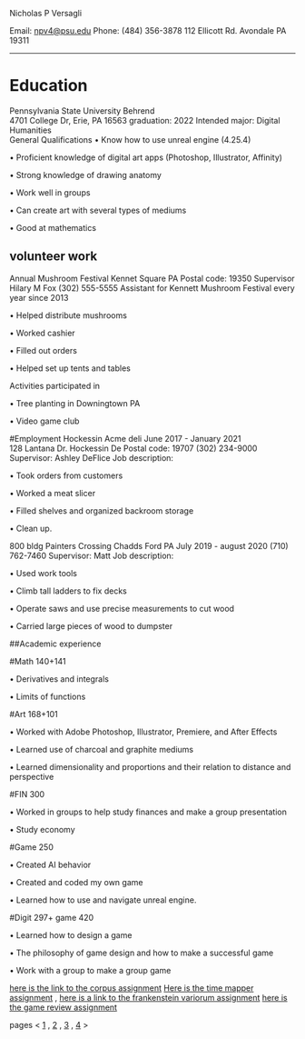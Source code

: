 
Nicholas P Versagli

Email: npv4@psu.edu          Phone: (484) 356-3878         112 Ellicott Rd. Avondale PA 19311
 ____________________________________________________________________________                                                                                                                                                                          
# Education
Pennsylvania State University Behrend                                                                          
4701 College Dr, Erie, PA 16563                                                                                     graduation: 2022
Intended major: Digital Humanities 											
General Qualifications
•	Know how to use unreal engine (4.25.4)

•	Proficient knowledge of digital art apps (Photoshop, Illustrator, Affinity)

•	Strong knowledge of drawing anatomy

•	Work well in groups

•	Can create art with several types of mediums

•	Good at mathematics 

## volunteer work
Annual Mushroom Festival 
Kennet Square PA 
Postal code: 19350
Supervisor Hilary M Fox (302) 555-5555
Assistant for Kennett Mushroom Festival every year since 2013

•	Helped distribute mushrooms

•	Worked cashier 

•	Filled out orders

•	Helped set up tents and tables

Activities participated in

•	Tree planting in Downingtown PA

•	Video game club 

#Employment
Hockessin Acme deli                                                                             June 2017 - January 2021        
128 Lantana Dr. Hockessin De
Postal code: 19707
(302) 234-9000
Supervisor: Ashley DeFlice
Job description:

•	Took orders from customers

•	Worked a meat slicer 

•	Filled shelves and organized backroom storage

•	Clean up.

800 bldg Painters Crossing Chadds Ford PA                                          July 2019 - august 2020
(710) 762-7460
Supervisor: Matt
Job description: 

•	Used work tools

•	Climb tall ladders to fix decks

•	Operate saws and use precise measurements to cut wood

•	Carried large pieces of wood to dumpster

##Academic experience

#Math 140+141

•	Derivatives and integrals

•	Limits of functions

#Art 168+101

•	Worked with Adobe Photoshop, Illustrator, Premiere, and After Effects


•	Learned use of charcoal and graphite mediums

•	Learned dimensionality and proportions and their relation to distance and perspective

#FIN 300

•	Worked in groups to help study finances and make a group presentation

•	Study economy

#Game 250

•	Created AI behavior 

•	Created and coded my own game

•	Learned how to use and navigate unreal engine.

#Digit 297+ game 420

•	Learned how to design a game

•	The philosophy of game design and how to make a successful game 

•	Work with a group to make a group game




[here is the link to the corpus assignment](index5.md) [Here is the time mapper assignment](index6.md) , [here is a link to the frankenstein variorum assignment](variorum.md) [here is the game review assignment](index7.md)


pages < [1](index.md) , [2](index2.md) , [3](index3.md) , [4](index4.md) >

